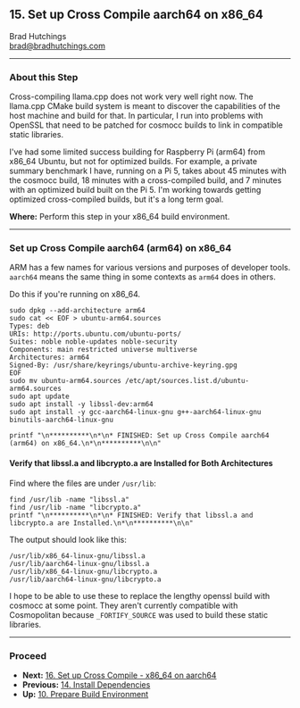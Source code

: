 ## 15. Set up Cross Compile aarch64 on x86_64

Brad Hutchings<br/>
brad@bradhutchings.com

---
### About this Step
Cross-compiling llama.cpp does not work very well right now. The llama.cpp CMake build system is meant to discover the capabilities of the host machine and build for that. In particular, I run into problems with OpenSSL that need to be patched for cosmocc builds to link in compatible static libraries.

I've had some limited success building for Raspberry Pi (arm64) from x86_64 Ubuntu, but not for optimized builds. For example, a private summary benchmark I have, running on a Pi 5, takes about 45 minutes with the cosmocc build, 18 minutes with a cross-compiled build, and 7 minutes with an optimized build built on the Pi 5. I'm working towards getting optimized cross-compiled builds, but it's a long term goal.

**Where:** Perform this step in your x86_64 build environment.

---
### Set up Cross Compile aarch64 (arm64) on x86_64
ARM has a few names for various versions and purposes of developer tools. `aarch64` means the same thing in some contexts as `arm64` does in others.

Do this if you're running on x86_64.
```
sudo dpkg --add-architecture arm64
sudo cat << EOF > ubuntu-arm64.sources
Types: deb
URIs: http://ports.ubuntu.com/ubuntu-ports/
Suites: noble noble-updates noble-security
Components: main restricted universe multiverse
Architectures: arm64
Signed-By: /usr/share/keyrings/ubuntu-archive-keyring.gpg
EOF
sudo mv ubuntu-arm64.sources /etc/apt/sources.list.d/ubuntu-arm64.sources
sudo apt update
sudo apt install -y libssl-dev:arm64
sudo apt install -y gcc-aarch64-linux-gnu g++-aarch64-linux-gnu binutils-aarch64-linux-gnu

printf "\n**********\n*\n* FINISHED: Set up Cross Compile aarch64 (arm64) on x86_64.\n*\n**********\n\n"
```

#### Verify that libssl.a and libcrypto.a are Installed for Both Architectures
Find where the files are under `/usr/lib`:
```
find /usr/lib -name "libssl.a"
find /usr/lib -name "libcrypto.a"
printf "\n**********\n*\n* FINISHED: Verify that libssl.a and libcrypto.a are Installed.\n*\n**********\n\n"
```

The output should look like this:
```
/usr/lib/x86_64-linux-gnu/libssl.a
/usr/lib/aarch64-linux-gnu/libssl.a
/usr/lib/x86_64-linux-gnu/libcrypto.a
/usr/lib/aarch64-linux-gnu/libcrypto.a
```

I hope to be able to use these to replace the lengthy openssl build with cosmocc at some point. They aren't currently compatible with Cosmopolitan because `_FORTIFY_SOURCE` was used to build these static libraries.

---
### Proceed
- **Next:** [16. Set up Cross Compile - x86_64 on aarch64](16-Set-up-Cross-Compile-x86_64-on-aarch64.md)
- **Previous:** [14. Install Dependencies](14-Install-Dependencies.md)
- **Up:** [10. Prepare Build Environment](10-Prepare-Build-Environment.md)
